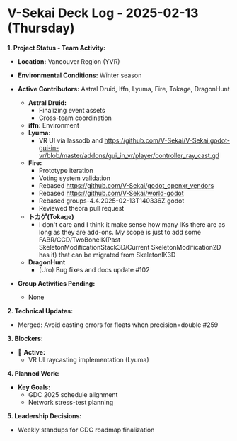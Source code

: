 # V-Sekai Deck Log - 2025-02-13 (Thursday)

**1. Project Status - Team Activity:**

- **Location:** Vancouver Region (YVR)
- **Environmental Conditions:** Winter season
- **Active Contributors:** Astral Druid, Iffn, Lyuma, Fire, Tokage, DragonHunt

  - **Astral Druid:**
    - Finalizing event assets
    - Cross-team coordination
  - **iffn:** Environment
  - **Lyuma:**
    - VR UI via lassodb and https://github.com/V-Sekai/V-Sekai.godot-gui-in-vr/blob/master/addons/gui_in_vr/player/controller_ray_cast.gd
  - **Fire:**
    - Prototype iteration
    - Voting system validation
    - Rebased https://github.com/V-Sekai/godot_openxr_vendors
    - Rebased https://github.com/V-Sekai/world-godot
    - Rebased groups-4.4.2025-02-13T140336Z godot
    - Reviewed theora pull request
  - **トカゲ(Tokage)**
    - I don't care and I think it make sense how many IKs there are as long as they are add-ons. My scope is just to add some FABR/CCD/TwoBoneIK(Past SkeletonModificationStack3D/Current SkeletonModification2D has it) that can be migrated from SkeletonIK3D
  - **DragonHunt**
    - (Uro) Bug fixes and docs update #102

- **Group Activities Pending:**
  - None

**2. Technical Updates:**

- Merged: Avoid casting errors for floats when precision=double #259

**3. Blockers:**

- 🛑 **Active:**
  - VR UI raycasting implementation (Lyuma)

**4. Planned Work:**

- **Key Goals:**
  - GDC 2025 schedule alignment
  - Network stress-test planning

**5. Leadership Decisions:**

- Weekly standups for GDC roadmap finalization
